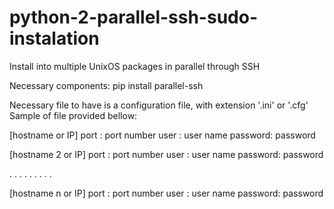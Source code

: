 # python-2-parallel-ssh-sudo-instalation
Install into multiple UnixOS packages in parallel through SSH

Necessary components:
pip install parallel-ssh

Necessary file to have is a configuration file, with extension '.ini' or '.cfg'
Sample of file provided bellow:

[hostname or IP]
port    : port number
user    : user name
password: password

[hostname 2 or IP]
port    : port number
user    : user name
password: password

.   .   .
.   .   .
.   .   .

[hostname n or IP]
port    : port number
user    : user name
password: password
